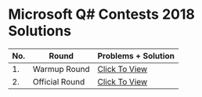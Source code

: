 # Microsoft Q# Contests 2018 Solutions

|No.|Round|Problems + Solution|
|--|------|------|
|1.|Warmup Round|<a href="">Click To View</a>|
|2.|Official Round|<a href="">Click To View</a>|